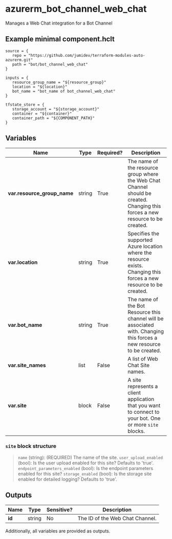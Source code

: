 # azurerm_bot_channel_web_chat

Manages a Web Chat integration for a Bot Channel

## Example minimal component.hclt

```hcl
source = {
   repo = "https://github.com/jumidev/terraform-modules-auto-azurerm.git" 
   path = "bot/bot_channel_web_chat" 
}

inputs = {
   resource_group_name = "${resource_group}" 
   location = "${location}" 
   bot_name = "bot_name of bot_channel_web_chat" 
}

tfstate_store = {
   storage_account = "${storage_account}" 
   container = "${container}" 
   container_path = "${COMPONENT_PATH}" 
}

```

## Variables

| Name | Type | Required? |  Description |
| ---- | ---- | --------- |  ----------- |
| **var.resource_group_name** | string | True | The name of the resource group where the Web Chat Channel should be created. Changing this forces a new resource to be created. | 
| **var.location** | string | True | Specifies the supported Azure location where the resource exists. Changing this forces a new resource to be created. | 
| **var.bot_name** | string | True | The name of the Bot Resource this channel will be associated with. Changing this forces a new resource to be created. | 
| **var.site_names** | list | False | A list of Web Chat Site names. | 
| **var.site** | block | False | A site represents a client application that you want to connect to your bot. One or more `site` blocks. | 

### `site` block structure

> `name` (string): (REQUIRED) The name of the site.
> `user_upload_enabled` (bool): Is the user upload enabled for this site? Defaults to 'true'.
> `endpoint_parameters_enabled` (bool): Is the endpoint parameters enabled for this site?
> `storage_enabled` (bool): Is the storage site enabled for detailed logging? Defaults to 'true'.



## Outputs

| Name | Type | Sensitive? | Description |
| ---- | ---- | --------- | --------- |
| **id** | string | No  | The ID of the Web Chat Channel. | 

Additionally, all variables are provided as outputs.
